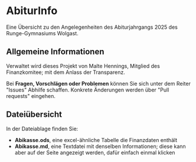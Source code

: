 # AbiturInfo

Eine Übersicht zu den Angelegenheiten des Abiturjahrgangs 2025 des Runge-Gymnasiums Wolgast.

## Allgemeine Informationen

Verwaltet wird dieses Projekt von Malte Hennings, Mitglied des Finanzkomitee; mit dem Anlass der Transparenz.

Bei **Fragen, Vorschlägen oder Problemen** können Sie sich unter dem Reiter "Issues" Abhilfe schaffen. Konkrete Änderungen werden über "Pull requests" eingehen.

## Dateiübersicht

In der Dateiablage finden Sie:
- **Abikasse.ods**, eine excel-ähnliche Tabelle die Finanzdaten enthält
- **Abikasse.md**, eine Textdatei mit denselben Informationen; diese kann aber auf der Seite angezeigt werden, dafür einfach einmal klicken
